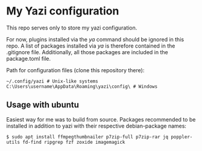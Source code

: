 # My Yazi configuration

This repo serves only to store my yazi configuration.

For now, plugins installed via the *ya* command should be ignored in this repo. A list of packages installed via *ya* is therefore contained in the .gitignore file. Additionally, all those packages are included in the package.toml file.

Path for configuration files (clone this repository there):

```
~/.config/yazi # Unix-like systems
C:\Users\username\AppData\Roaming\yazi\config\ # Windows
```

## Usage with ubuntu

Easiest way for me was to build from source.
Packages recommended to be installed in addition to yazi with their respective debian-package names:

```
$ sudo apt install ffmpegthumbnailer p7zip-full p7zip-rar jq poppler-utils fd-find ripgrep fzf zoxide imagemagick
```


